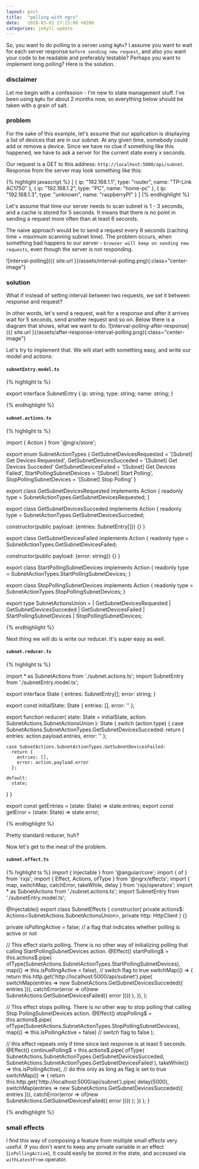 ```yaml
---
layout: post
title:  "polling with ngrx"
date:   2018-03-01 17:15:00 +0200
categories: jekyll update
---
```

So, you want to do polling to a server using `NgRx`? I assume you want to wait for each server response `before sending new request`, and also you want your code to be readable and preferably testable? Perhaps you want to implement long polling? Here is the solution.

### disclaimer

Let me begin with a confession - I'm new to state management stuff. I've been using `NgRx` for about 2 months now, so everything below should be taken with a grain of salt.

### problem

For the sake of this example, let's assume that our application is displaying a list of devices that are in our subnet. At any given time, somebody could add or remove a device. Since we have no clue if something like this happened, we have to ask a server for the current state every x seconds.

Our request is a GET to this address: `http://localhost:5000/api/subnet`.
Response from the server may look something like this:

{% highlight javascript %}
[
  { ip: "192.168.1.1", type: "router", name: "TP-Link AC1750" },
  { ip: "192.168.1.2", type: "PC", name: "home-pc" },
  { ip: "192.168.1.3", type: "unknown", name: "raspberryPI" }
]
{% endhighlight %}

Let's assume that time our server needs to scan subnet is 1 - 3 seconds, and a cache is stored for 5 seconds. It means that there is no point in sending a request more often than at least 6 seconds.

The naive approach would be to send a request every 8 seconds (caching time + maximum scanning subnet time). The problem occurs, when something bad happens to our server - `browser will keep on sending new requests`, even though the server is not responding.

![interval-polling]({{ site.url }}/assets/interval-polling.png){:class="center-image"}

### solution

What if instead of setting interval between two requests, we set it between response and request?

In other words, let's send a request, wait for a response and after it arrives wait for 5 seconds, send another request and so on. Below there is a diagram that shows, what we want to do.
![interval-polling-after-response]({{ site.url }}/assets/after-response-interval-polling.png){:class="center-image"}

Let's try to implement that. We will start with something easy, and write our model and actions:

#### `subnetEntry.model.ts`
{% highlight ts %}

export interface SubnetEntry {
  ip: string;
  type: string;
  name: string;
}

{% endhighlight %}

#### `subnet.actions.ts`
{% highlight ts %}

import { Action } from '@ngrx/store';

export enum SubnetActionTypes {
  GetSubnetDevicesRequested = '[Subnet] Get Devices Requested',
  GetSubnetDevicesSucceded = '[Subnet] Get Devices Succeded'
  GetSubnetDevicesFailed = '[Subnet] Get Devices Failed',
  StartPollingSubnetDevices = '[Subnet] Start Polling',
  StopPollingSubnetDevices = '[Subnet] Stop Polling'
}

export class GetSubnetDevicesRequested implements Action {
  readonly type = SubnetActionTypes.GetSubnetDevicesRequested;
}

export class GetSubnetDevicesSucceded implements Action {
  readonly type = SubnetActionTypes.GetSubnetDevicesSucceded;

  constructor(public payload: {entries: SubnetEntry[]}) {}
}

export class GetSubnetDevicesFailed implements Action {
  readonly type = SubnetActionTypes.GetSubnetDevicesFailed;

  constructor(public payload: {error: string}) {}
}

export class StartPollingSubnetDevices implements Action {
  readonly type = SubnetActionTypes.StartPollingSubnetDevices;
}

export class StopPollingSubnetDevices implements Action {
  readonly type = SubnetActionTypes.StopPollingSubnetDevices;
}

export type SubnetActionsUnion =
  | GetSubnetDevicesRequested
  | GetSubnetDevicesSucceded
  | GetSubnetDevicesFailed
  | StartPollingSubnetDevices
  | StopPollingSubnetDevices;

{% endhighlight %}

Next thing we will do is write our reducer. It's super easy as well.

#### `subnet.reducer.ts`
{% highlight ts %}

import * as SubnetActions from './subnet.actions.ts';
import SubnetEntry from './subnetEntry.model.ts';

export interface State {
  entries: SubnetEntry[];
  error: string;
}

export const initialState: State {
  entries: [],
  error: ''
};

export function reducer(
  state: State = initialState,
  action: SubnetActions.SubnetActionsUnion
): State {
  switch (action.type) {
    case SubnetActions.SubnetActionTypes.GetSubnetDevicesSucceded:
      return {
        entries: action.payload.entries,
        error: ''
      };

    case SubnetActions.SubnetActionTypes.GetSubnetDevicesFailed:
      return {
        entries: [],
        error: action.payload.error
      };

    default:
      state;
  }
}

export const getEntries = (state: State) => state.entries;
export const getError = (state: State) => state.error;

{% endhighlight %}

Pretty standard reducer, huh?

Now let's get to the meat of the problem.

#### `subnet.effect.ts`
{% highlight ts %}
import { Injectable } from '@angular/core';
import { of } from 'rxjs';
import { Effect, Actions, ofType } from '@ngrx/effects';
import { map, switchMap, catchError, takeWhile, delay } from 'rxjs/operators';
import * as SubnetActions from './subnet.actions.ts';
import SubnetEntry from './subnetEntry.model.ts';

@Injectable()
export class SubnetEffects {
  constructor(
    private actions$: Actions<SubnetActions.SubnetActionsUnion>,
    private http: HttpClient
  ) {}

  private isPollingActive = false; // a flag that indicates whether polling is active or not

  // This effect starts polling. There is no other way of initializing polling that calling StartPollingSubnetDevices action.
  @Effect()
  startPolling$ = this.actions$.pipe(
    ofType(SubnetActions.SubnetActionTypes.StartPollingSubnetDevices),
    map(() => this.isPollingActive = false), // switch flag to true
    switchMap(() => {
      return this.http.get<SubnetEntry>('http://localhost:5000/api/subnet').pipe(
        switchMap(entries => new SubnetActions.GetSubnetDevicesSucceded({ entries })),
        catchError(error => of(new SubnetActions.GetSubnetDevicesFailed({ error })))
      ),
    }),
  );

  // This effect stops polling. There is no other way to stop polling that calling Stop PollingSubnetDevices action.
  @Effect()
  stopPolling$ = this.actions$.pipe(
    ofType(SubnetActions.SubnetActionTypes.StopPollingSubnetDevices),
    map(() => this.isPollingActive = false) // switch flag to false
  );

  // this effect repeats only if time since last response is at least 5 seconds.
  @Effect()
  continuePolling$ = this.actions$.pipe(
    ofType(
      SubnetActions.SubnetActionTypes.GetSubnetDevicesSucceded,
      SubnetActions.SubnetActionTypes.GetSubnetDevicesFailed
    ),
    takeWhile(() => this.isPollingActive), // do this only as long as flag is set to true
    switchMap(() => {
      return this.http.get<SubnetEntry>('http://localhost:5000/api/subnet').pipe(
        delay(5000),
        switchMap(entries => new SubnetActions.GetSubnetDevicesSucceded({ entries })),
        catchError(error => of(new SubnetActions.GetSubnetDevicesFailed({ error })))
      );
    })
  );
}


{% endhighlight %}

### small effects

I find this way of composing a feature from multiple small effects very useful. If you don't want to keep any private variable in an effect (`isPollingActive`), it could easily be stored in the state, and accessed via `withLatestFrom` operator.

